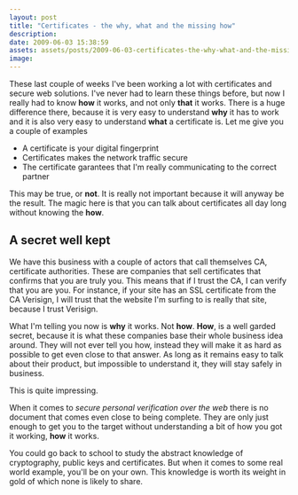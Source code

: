 ```yaml
---
layout: post
title: "Certificates - the why, what and the missing how"
description:
date: 2009-06-03 15:38:59
assets: assets/posts/2009-06-03-certificates-the-why-what-and-the-missing-how
image: 
---
```


These last couple of weeks I've been working a lot with certificates and secure web solutions. I've never had to learn these things before, but now I really had to know **how** it works, and not only **that** it works. There is a huge difference there, because it is very easy to understand **why** it has to work and it is also very easy to understand **what** a certificate is. Let me give you a couple of examples

* A certificate is your digital fingerprint
* Certificates makes the network traffic secure
* The certificate garantees that I'm really communicating to the correct partner

This may be true, or **not**. It is really not important because it will anyway be the result. The magic here is that you can talk about certificates all day long without knowing the **how**.

## A secret well kept

We have this business with a couple of actors that call themselves CA, certificate authorities. These are companies that sell certificates that confirms that you are truly you. This means that if I trust the CA, I can verify that you are you. For instance, if your site has an SSL certificate from the CA Verisign, I will trust that the website I'm surfing to is really that site, because I trust Verisign.

What I'm telling you now is **why** it works. Not **how**. **How**, is a well garded secret, because it is what these companies base their whole business idea around. They will not ever tell you how, instead they will make it as hard as possible to get even close to that answer. As long as it remains easy to talk about their product, but impossible to understand it, they will stay safely in business.

This is quite impressing.

When it comes to _secure personal verification over the web_ there is no document that comes even close to being complete. They are only just enough to get you to the target without understanding a bit of how you got it working, **how** it works.

You could go back to school to study the abstract knowledge of cryptography, public keys and certificates. But when it comes to some real world example, you'll be on your own. This knowledge is worth its weight in gold of which none is likely to share.
